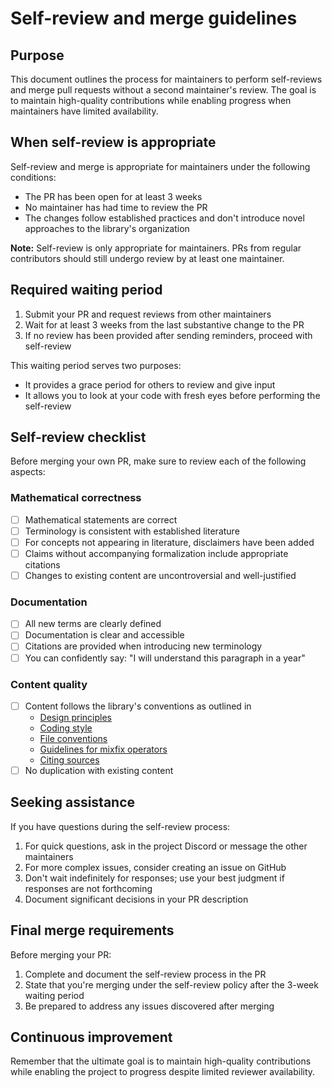 # Self-review and merge guidelines

## Purpose

This document outlines the process for maintainers to perform self-reviews and
merge pull requests without a second maintainer's review. The goal is to
maintain high-quality contributions while enabling progress when maintainers
have limited availability.

## When self-review is appropriate

Self-review and merge is appropriate for maintainers under the following
conditions:

- The PR has been open for at least 3 weeks
- No maintainer has had time to review the PR
- The changes follow established practices and don't introduce novel approaches
  to the library's organization

**Note:** Self-review is only appropriate for maintainers. PRs from regular
contributors should still undergo review by at least one maintainer.

## Required waiting period

1. Submit your PR and request reviews from other maintainers
2. Wait for at least 3 weeks from the last substantive change to the PR
3. If no review has been provided after sending reminders, proceed with
   self-review

This waiting period serves two purposes:

- It provides a grace period for others to review and give input
- It allows you to look at your code with fresh eyes before performing the
  self-review

## Self-review checklist

Before merging your own PR, make sure to review each of the following aspects:

### Mathematical correctness

- [ ] Mathematical statements are correct
- [ ] Terminology is consistent with established literature
- [ ] For concepts not appearing in literature, disclaimers have been added
- [ ] Claims without accompanying formalization include appropriate citations
- [ ] Changes to existing content are uncontroversial and well-justified

### Documentation

- [ ] All new terms are clearly defined
- [ ] Documentation is clear and accessible
- [ ] Citations are provided when introducing new terminology
- [ ] You can confidently say: "I will understand this paragraph in a year"

### Content quality

- [ ] Content follows the library's conventions as outlined in
  - [Design principles](DESIGN-PRINCIPLES.md)
  - [Coding style](CODINGSTYLE.md)
  - [File conventions](FILE-CONVENTIONS.md)
  - [Guidelines for mixfix operators](MIXFIX-OPERATORS.md)
  - [Citing sources](CITING-SOURCES.md)
- [ ] No duplication with existing content

## Seeking assistance

If you have questions during the self-review process:

1. For quick questions, ask in the project Discord or message the other
   maintainers
2. For more complex issues, consider creating an issue on GitHub
3. Don't wait indefinitely for responses; use your best judgment if responses
   are not forthcoming
4. Document significant decisions in your PR description

## Final merge requirements

Before merging your PR:

1. Complete and document the self-review process in the PR
2. State that you're merging under the self-review policy after the 3-week
   waiting period
3. Be prepared to address any issues discovered after merging

## Continuous improvement

Remember that the ultimate goal is to maintain high-quality contributions while
enabling the project to progress despite limited reviewer availability.
